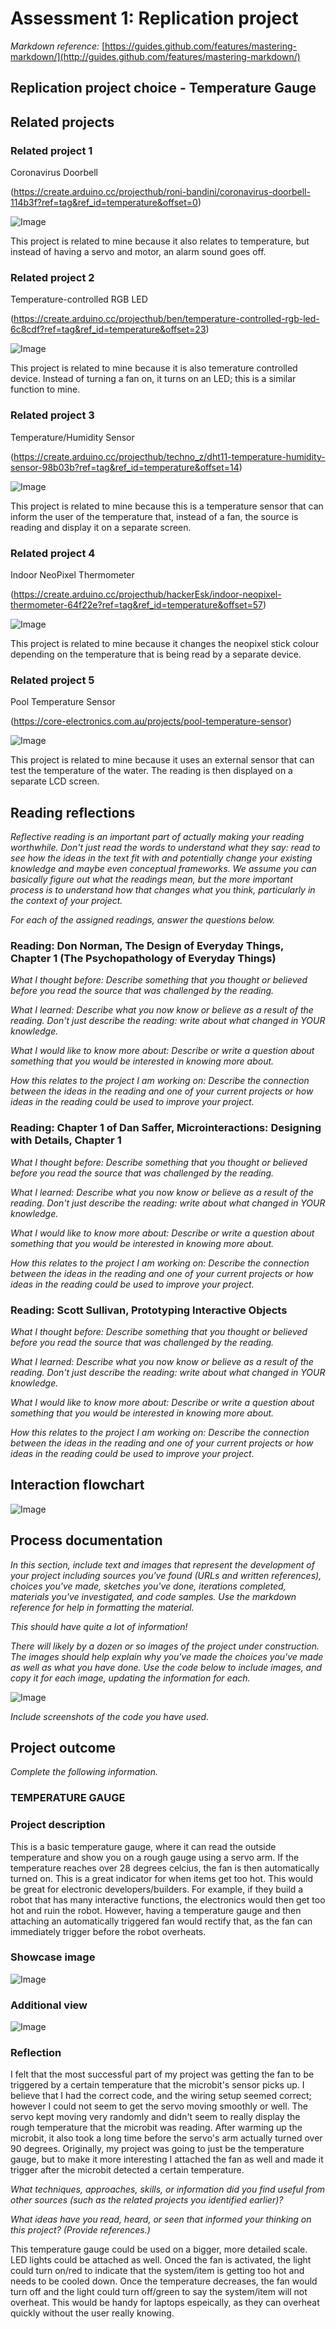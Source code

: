 # Assessment 1: Replication project

*Markdown reference:* [https://guides.github.com/features/mastering-markdown/](http://guides.github.com/features/mastering-markdown/)

## Replication project choice - Temperature Gauge ##

## Related projects ##

### Related project 1 ###
Coronavirus Doorbell

(https://create.arduino.cc/projecthub/roni-bandini/coronavirus-doorbell-114b3f?ref=tag&ref_id=temperature&offset=0)

![Image](doorbell.jpg)

This project is related to mine because it also relates to temperature, but instead of having a servo and motor, an alarm sound goes off.

### Related project 2 ###
Temperature-controlled RGB LED

(https://create.arduino.cc/projecthub/ben/temperature-controlled-rgb-led-6c8cdf?ref=tag&ref_id=temperature&offset=23)

![Image](LED.jpg)

This project is related to mine because it is also temerature controlled device. Instead of turning a fan on, it turns on an LED; this is a similar function to mine. 

### Related project 3 ###
Temperature/Humidity Sensor

(https://create.arduino.cc/projecthub/techno_z/dht11-temperature-humidity-sensor-98b03b?ref=tag&ref_id=temperature&offset=14)

![Image](humidity.jpeg)

This project is related to mine because this is a temperature sensor that can inform the user of the temperature that, instead of a fan, the source is reading and display it on a separate screen. 

### Related project 4 ###
Indoor NeoPixel Thermometer

(https://create.arduino.cc/projecthub/hackerEsk/indoor-neopixel-thermometer-64f22e?ref=tag&ref_id=temperature&offset=57)

![Image](thermo.jpg)

This project is related to mine because it changes the neopixel stick colour depending on the temperature that is being read by a separate device.

### Related project 5 ###
Pool Temperature Sensor

(https://core-electronics.com.au/projects/pool-temperature-sensor)

![Image](poolsensor.webp)

This project is related to mine because it uses an external sensor that can test the temperature of the water. The reading is then displayed on a separate LCD screen.

## Reading reflections ##
*Reflective reading is an important part of actually making your reading worthwhile. Don't just read the words to understand what they say: read to see how the ideas in the text fit with and potentially change your existing knowledge and maybe even conceptual frameworks. We assume you can basically figure out what the readings mean, but the more important process is to understand how that changes what you think, particularly in the context of your project.*

*For each of the assigned readings, answer the questions below.*

### Reading: Don Norman, The Design of Everyday Things, Chapter 1 (The Psychopathology of Everyday Things) ###

*What I thought before: Describe something that you thought or believed before you read the source that was challenged by the reading.*

*What I learned: Describe what you now know or believe as a result of the reading. Don't just describe the reading: write about what changed in YOUR knowledge.*

*What I would like to know more about: Describe or write a question about something that you would be interested in knowing more about.*

*How this relates to the project I am working on: Describe the connection between the ideas in the reading and one of your current projects or how ideas in the reading could be used to improve your project.*

### Reading: Chapter 1 of Dan Saffer, Microinteractions: Designing with Details, Chapter 1 ###

*What I thought before: Describe something that you thought or believed before you read the source that was challenged by the reading.*

*What I learned: Describe what you now know or believe as a result of the reading. Don't just describe the reading: write about what changed in YOUR knowledge.*

*What I would like to know more about: Describe or write a question about something that you would be interested in knowing more about.*

*How this relates to the project I am working on: Describe the connection between the ideas in the reading and one of your current projects or how ideas in the reading could be used to improve your project.*

### Reading: Scott Sullivan, Prototyping Interactive Objects ###

*What I thought before: Describe something that you thought or believed before you read the source that was challenged by the reading.*

*What I learned: Describe what you now know or believe as a result of the reading. Don't just describe the reading: write about what changed in YOUR knowledge.*

*What I would like to know more about: Describe or write a question about something that you would be interested in knowing more about.*

*How this relates to the project I am working on: Describe the connection between the ideas in the reading and one of your current projects or how ideas in the reading could be used to improve your project.*


## Interaction flowchart ##
![Image](flowchart.jpg)

## Process documentation

*In this section, include text and images that represent the development of your project including sources you've found (URLs and written references), choices you've made, sketches you've done, iterations completed, materials you've investigated, and code samples. Use the markdown reference for help in formatting the material.*

*This should have quite a lot of information!*

*There will likely by a dozen or so images of the project under construction. The images should help explain why you've made the choices you've made as well as what you have done. Use the code below to include images, and copy it for each image, updating the information for each.*

![Image](missingimage.png)

*Include screenshots of the code you have used.*

## Project outcome ##

*Complete the following information.*

### TEMPERATURE GAUGE ###

### Project description ###
This is a basic temperature gauge, where it can read the outside temperature and show you on a rough gauge using a servo arm. If the temperature reaches over 28 degrees celcius, the fan is then automatically turned on. This is a great indicator for when items get too hot. This would be great for electronic developers/builders. For example, if they build a robot that has many interactive functions, the electronics would then get too hot and ruin the robot. However, having a temperature gauge and then attaching an automatically triggered fan would rectify that, as the fan can immediately trigger before the robot overheats. 

### Showcase image ###

![Image](final.jpg)

### Additional view ###

![Image](othershot.jpg)

### Reflection ###
I felt that the most successful part of my project was getting the fan to be triggered by a certain temperature that the microbit's sensor picks up. I believe that I had the correct code, and the wiring setup seemed correct; however I could not seem to get the servo moving smoothly or well. The servo kept moving very randomly and didn't seem to really display the rough temperature that the microbit was reading. After warming up the microbit, it also took a long time before the servo's arm actually turned over 90 degrees. Originally, my project was going to just be the temperature gauge, but to make it more interesting I attached the fan as well and made it trigger after the microbit detected a certain temperature. 


*What techniques, approaches, skills, or information did you find useful from other sources (such as the related projects you identified earlier)?*

*What ideas have you read, heard, or seen that informed your thinking on this project? (Provide references.)*


This temperature gauge could be used on a bigger, more detailed scale.  LED lights could be attached as well. Onced the fan is activated, the light could turn on/red to indicate that the system/item is getting too hot and needs to be cooled down. Once the temperature decreases, the fan would turn off and the light could turn off/green to say the system/item will not overheat. This would be handy for laptops espeically, as they can overheat quickly without the user really knowing.  
